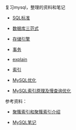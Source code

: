 复习mysql，整理的资料和笔记

- [SQL标准](https://github.com/xianyunyh/PHP-Interview/tree/master/Mysql/SQL标准.md)

- [数据库三范式](https://github.com/xianyunyh/PHP-Interview/tree/master/Mysql/MySQL三范式.md)

- [存储引擎](https://github.com/xianyunyh/PHP-Interview/blob/master/Mysql/%E5%AD%98%E5%82%A8%E5%BC%95%E6%93%8E.md)

- [事务](https://github.com/xianyunyh/PHP-Interview/tree/master/Mysql/事务.md)

- [explain](https://github.com/xianyunyh/PHP-Interview/tree/master/Mysql/MySQL【explain】.md)

- [索引](https://github.com/xianyunyh/PHP-Interview/tree/master/Mysql/索引.md)

- [MySQL优化](https://github.com/xianyunyh/PHP-Interview/blob/master/Mysql/MySQL%E4%BC%98%E5%8C%96.md)

- [MySQL索引原理及慢查询优化](https://github.com/xianyunyh/PHP-Interview/tree/master/Mysql/MySQL索引原理及慢查询优化.md)

参考资料：

- [聚簇索引和聚簇索引介绍](https://www.cnblogs.com/Jessy/p/3543063.html)

- [MySQL笔记](https://github.com/CyC2018/Interview-Notebook/blob/master/notes/MySQL.md)


